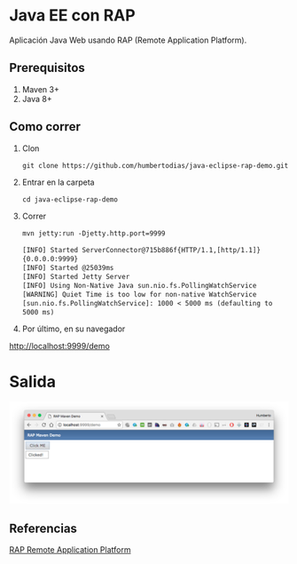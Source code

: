 # Java EE con RAP

Aplicación Java Web usando RAP (Remote Application Platform).


## Prerequisitos

1. Maven 3+
2. Java 8+

## Como correr

1. Clon

	```
	git clone https://github.com/humbertodias/java-eclipse-rap-demo.git
	```

2. Entrar en la carpeta

	```
	cd java-eclipse-rap-demo
	```

3. Correr 

	```
	mvn jetty:run -Djetty.http.port=9999
	```
	
	```
	[INFO] Started ServerConnector@715b886f{HTTP/1.1,[http/1.1]}{0.0.0.0:9999}
	[INFO] Started @25039ms
	[INFO] Started Jetty Server
	[INFO] Using Non-Native Java sun.nio.fs.PollingWatchService
	[WARNING] Quiet Time is too low for non-native WatchService [sun.nio.fs.PollingWatchService]: 1000 < 5000 ms (defaulting to 5000 ms)
	```
	
4. Por último, en su navegador

[http://localhost:9999/demo](http://localhost:9999/demo)

# Salida

![](doc/output.png)


## Referencias

[RAP Remote Application Platform](http://www.eclipse.org/rap/)
